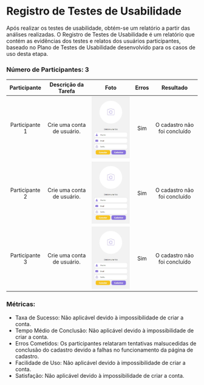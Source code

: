# Registro de Testes de Usabilidade

Após realizar os testes de usabilidade, obtém-se um relatório a partir das análises realizadas. O Registro de Testes de Usabilidade é um relatório que contém as evidências dos testes e relatos dos usuários participantes, baseado no Plano de Testes de Usabilidade desenvolvido para os casos de uso desta etapa.

### Número de Participantes: 3

| **Participante** | **Descrição da Tarefa** | **Foto** | **Erros** | **Resultado** |
| :------------: | :---------------------: | :-----------------------: | :-----------------------: | :-----------------------: |
| Participante 1 | Crie uma conta de usuário.|<img width="250px" src = "./img/CT-01.jpg"/>| Sim | O cadastro não foi concluído|
| Participante 2 | Crie uma conta de usuário.|<img width="250px" src = "./img/CT-01.jpg"/>| Sim | O cadastro não foi concluído|
| Participante 3 | Crie uma conta de usuário.|<img width="250px" src = "./img/CT-01.jpg"/>| Sim | O cadastro não foi concluído|

### Métricas:
- Taxa de Sucesso: Não aplicável devido à impossibilidade de criar a conta.
- Tempo Médio de Conclusão: Não aplicável devido à impossibilidade de criar a conta.
- Erros Cometidos: Os participantes relataram tentativas malsucedidas de conclusão do cadastro devido a falhas no funcionamento da página de cadastro.
- Facilidade de Uso: Não aplicável devido à impossibilidade de criar a conta.
- Satisfação: Não aplicável devido à impossibilidade de criar a conta.



